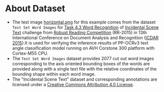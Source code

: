 # About Dataset
* The test image [horizontal.png](horizontal.png) for this example comes from the dataset `Test Set Word Images`
for [Task 4.3 Word Recognition](https://rrc.cvc.uab.es/?ch=4&com=tasks) of [Incidental Scene Text](https://rrc.cvc.uab.es/?ch=4&com=introduction) challenge from [Robust Reading Competition](https://rrc.cvc.uab.es/) (RR-2015) in 13th International Conference on Document Analysis and Recognition ([ICDAR 2015](https://iapr.org/archives/icdar2015/index.html)).It is used for verifying the inference results of PP-OCRv3 text angle classification model running on AVH Corstone 300 platform with Cortex-M55 CPU. 
* The `Test Set Word Images` dataset provides 2077 cut out word images corresponding to the axis oriented bounding boxes of the words are provided along with a single text file with the relative coordinates of the bounding shape within each word image. 
* The "Incidental Scene Text" dataset and corresponding annotations are licensed under a [Creative Commons Attribution 4.0 License](https://rrc.cvc.uab.es/?com=downloads&action=download&ch=4&f=aHR0cHM6Ly9jcmVhdGl2ZWNvbW1vbnMub3JnL2xpY2Vuc2VzL2J5LzQuMC8=).